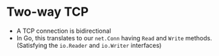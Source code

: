 # Two-way TCP

- A TCP connection is bidirectional
- In Go, this translates to our `net.Conn` having `Read` and `Write` methods. (Satisfying the `io.Reader` and `io.Writer` interfaces)

